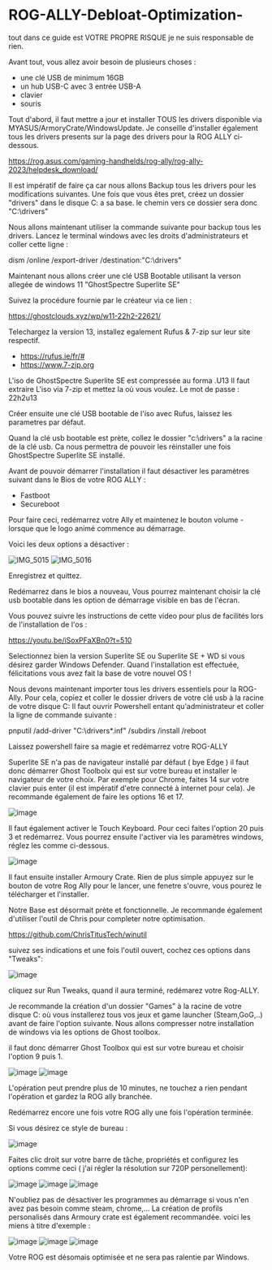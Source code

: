 # ROG-ALLY-Debloat-Optimization-

tout dans ce guide est VOTRE PROPRE RISQUE je ne suis responsable de rien.

Avant tout, vous allez avoir besoin de plusieurs choses :
- une clé USB de minimum 16GB
- un hub USB-C avec 3 entrée USB-A
- clavier
- souris


Tout d'abord, il faut mettre a jour et installer TOUS les drivers disponible via MYASUS/ArmoryCrate/WindowsUpdate.
Je conseille d'installer également tous les drivers presents sur la page des drivers pour la ROG ALLY ci-dessous.

https://rog.asus.com/gaming-handhelds/rog-ally/rog-ally-2023/helpdesk_download/


Il est impératif de faire ça car nous allons Backup tous les drivers pour les modifications suivantes.
Une fois que vous êtes pret, créez un dossier "drivers" dans le disque C: a sa base.
le chemin vers ce dossier sera donc "C:\drivers"

Nous allons maintenant utiliser la commande suivante pour backup tous les drivers.
Lancez le terminal windows avec les droits d'administrateurs et coller cette ligne :


dism /online /export-driver /destination:"C:\drivers"

Maintenant nous allons créer une clé USB Bootable
utilisant la verson allegée de windows 11 "GhostSpectre Superlite SE"

Suivez la procédure fournie par le créateur via ce lien :

https://ghostclouds.xyz/wp/w11-22h2-22621/

Telechargez la version 13, installez egalement Rufus & 7-zip sur leur site respectif.

- https://rufus.ie/fr/#
- https://www.7-zip.org

L'iso de GhostSpectre Superlite SE est compressée au forma .U13
Il faut extraire L'iso via 7-zip et mettez la où vous voulez.
Le mot de passe : 22h2u13

Créer ensuite une clé USB bootable de l'iso avec Rufus, laissez les parametres par défaut.

Quand la clé usb bootable est prète, collez le dossier "c:\drivers" a la racine de la clé usb.
Ca nous permettra de pouvoir les réinstaller une fois GhostSpectre Superlite SE installé.

Avant de pouvoir démarrer l'installation il faut désactiver les paramètres suivant dans le Bios de votre ROG ALLY :

- Fastboot
- Secureboot

Pour faire ceci, redémarrez votre Ally et maintenez le bouton volume - lorsque que le logo animé commence au démarrage.

Voici les deux options a désactiver :


![IMG_5015](https://github.com/Oganir/ROG-ALLY-Debloat-Optimization-/assets/141415073/f5b81703-1cdf-4662-881f-8f75f684116b)
![IMG_5016](https://github.com/Oganir/ROG-ALLY-Debloat-Optimization-/assets/141415073/c186c217-dc9d-413a-8650-b19c8d7a47b5)

Enregistrez et quittez.

Redémarrez dans le bios a nouveau, Vous pourrez maintenant choisir la clé usb bootable dans les option de démarrage visible en bas de l'écran.

Vous pouvez suivre les instructions de cette video pour plus de facilités lors de l'installation de l'os :

https://youtu.be/iSoxPFaXBn0?t=510

Selectionnez bien la version Superlite SE ou Superlite SE + WD si vous désirez garder Windows Defender.
Quand l'installation est effectuée, félicitations vous avez fait la base de votre nouvel OS !

Nous devons maintenant importer tous les drivers essentiels pour la ROG-Ally.
Pour cela, copiez et coller le dossier drivers de votre clé usb à la racine de votre disque C: 
Il faut ouvrir Powershell entant qu'administrateur et coller la ligne de commande suivante :

pnputil /add-driver "C:\drivers\*.inf" /subdirs /install /reboot

Laissez powershell faire sa magie et redémarrez votre ROG-ALLY


Superlite SE n'a pas de navigateur installé par défaut ( bye Edge ) il faut donc démarrer Ghost Toolbolx qui est sur votre bureau et installer le navigateur de votre choix.
Par exemple pour Chrome, faites 14 sur votre clavier puis enter (il est impératif d'etre connecté à internet pour cela).
Je recommande également de faire les options 16 et 17.

![image](https://github.com/Oganir/ROG-ALLY-Debloat-Optimization-/assets/141415073/a2b96bd0-adc7-4959-a444-b4c9ef6b16b6)


Il faut également activer le Touch Keyboard.
Pour ceci faites l'option 20 puis 3 et redémarrez.
Vous pourrez ensuite l'activer via les paramètres windows, réglez les comme ci-dessous.

![image](https://github.com/Oganir/ROG-ALLY-Debloat-Optimization-/assets/141415073/ba4a934f-22be-42e4-8da3-eec4836693e6)

Il faut ensuite installer Armoury Crate. Rien de plus simple appuyez sur le bouton de votre Rog Ally pour le lancer, une fenetre s'ouvre, vous pourez le télécharger et l'installer.

Notre Base est désormait prète et fonctionnelle.
Je recommande également d'utiliser l'outil de Chris pour completer notre optimisation.

https://github.com/ChrisTitusTech/winutil

suivez ses indications et une fois l'outil ouvert, cochez ces options dans "Tweaks":

![image](https://github.com/Oganir/ROG-ALLY-Debloat-Optimization-/assets/141415073/cd4f8e3b-3d26-43b0-8bbb-1037360e0358)

cliquez sur Run Tweaks, quand il aura terminé, redémarez votre Rog-ALLY.

Je recommande la création d'un dossier "Games" à la racine de votre disque C: où vous installerez tous vos jeux et game launcher (Steam,GoG,..) avant de faire l'option suivante.
Nous allons compresser notre installation de windows via les options de Ghost toolbox. 

il faut donc démarrer Ghost Toolbox qui est sur votre bureau et choisir l'option 9 puis 1.

![image](https://github.com/Oganir/ROG-ALLY-Debloat-Optimization-/assets/141415073/a2b96bd0-adc7-4959-a444-b4c9ef6b16b6)
![image](https://github.com/Oganir/ROG-ALLY-Debloat-Optimization-/assets/141415073/369768ad-6c6b-4109-9d42-a95aca3a510e)

L'opération peut prendre plus de 10 minutes, ne touchez a rien pendant l'opération et gardez la ROG ally branchée.

Redémarrez encore une fois votre ROG ally une fois l'opération terminée.

Si vous désirez ce style de bureau :

![image](https://github.com/Oganir/ROG-ALLY-Debloat-Optimization-/assets/141415073/6e8876bb-f4b6-4afb-a02a-1c12a582b69d)

Faites clic droit sur votre barre de tâche, propriétés et configurez les options comme ceci ( j'ai régler la résolution sur 720P personellement):

![image](https://github.com/Oganir/ROG-ALLY-Debloat-Optimization-/assets/141415073/901fe9ef-31b0-4577-ae70-361e8afda9f9)
![image](https://github.com/Oganir/ROG-ALLY-Debloat-Optimization-/assets/141415073/96854cc0-b640-48ed-a70d-6afd82c2eec8)
![image](https://github.com/Oganir/ROG-ALLY-Debloat-Optimization-/assets/141415073/aab06634-b0a8-4e12-aee4-d85d6856c613)

N'oubliez pas de désactiver les programmes au démarrage si vous n'en avez pas besoin comme steam, chrome,...
La création de profils personalisés dans Armoury crate est également recommandée. voici les miens à titre d'exemple :

![image](https://github.com/Oganir/ROG-ALLY-Debloat-Optimization-/assets/141415073/491f6742-11d1-4bb9-849f-003b1a323cf7)
![image](https://github.com/Oganir/ROG-ALLY-Debloat-Optimization-/assets/141415073/b629669a-9333-49b8-889c-af4de94c9506)
![image](https://github.com/Oganir/ROG-ALLY-Debloat-Optimization-/assets/141415073/b3ae0018-9848-444b-99f2-da364e1d6cae)

Votre ROG est désomais optimisée et ne sera pas ralentie par Windows.


















